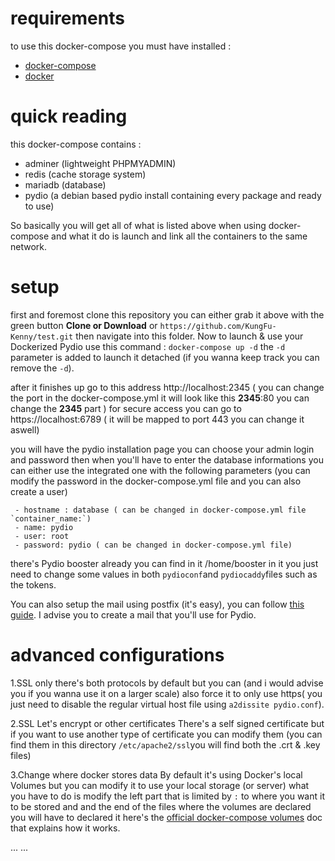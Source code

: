 # requirements
to use this docker-compose you must have installed :
- [docker-compose](https://docs.docker.com/compose/install/)
- [docker](https://docs.docker.com/install/)

# quick reading
this docker-compose contains :
- adminer (lightweight PHPMYADMIN)
- redis (cache storage system)
- mariadb (database)
- pydio (a debian based pydio install containing every package and ready to use)

So basically you will get all of what is listed above when using docker-compose and what it do is launch and link all the containers to the same network.


# setup
first and foremost
clone this repository you can either grab it above with the green button **Clone or Download** or `https://github.com/KungFu-Kenny/test.git`
then navigate into this folder.
Now to launch & use your Dockerized Pydio use this command :
`docker-compose up -d` the `-d` parameter is added to launch it detached (if you wanna keep track you can remove the `-d`).


after it finishes up go to this address http://localhost:2345 ( you can change the port in the docker-compose.yml it will look like this **2345**:80 you can change the **2345** part )
for secure access you can go to https://localhost:6789 ( it will be mapped to port 443 you can change it aswell)

you will have the pydio installation page you can choose your admin login and password then when you'll have to enter the database informations you can either use the integrated one with the following parameters
(you can modify the password in the docker-compose.yml file and you can also create a user)

     - hostname : database ( can be changed in docker-compose.yml file `container_name:`)
     - name: pydio
     - user: root
     - password: pydio ( can be changed in docker-compose.yml file)


there's Pydio booster already you can find in it /home/booster in it you just need to change some values in both `pydioconf`and `pydiocaddy`files
such as the tokens.


You can also setup the mail using postfix (it's easy), you can follow [this guide](https://easyengine.io/tutorials/linux/ubuntu-postfix-gmail-smtp/).
I advise you to create a mail that you'll use for Pydio.

# advanced configurations

1.SSL only
there's both protocols by default but you can (and i would advise you if you wanna use it on a larger scale) also force it to only use https( you just need to disable the regular virtual host file using `a2dissite pydio.conf`).

2.SSL Let's encrypt or other certificates
There's a self signed certificate but if you want to use another type of certificate you can modify them (you can find them in this directory `/etc/apache2/ssl`you will find both the .crt & .key files)

3.Change where docker stores data
By default it's using Docker's local Volumes but you can modify it to use your local storage (or server) what you have to do is modify the left part that is limited by `:` to where you want it to be stored and and the end of the files where the volumes are declared you will have to declared it here's the [official docker-compose volumes](https://docs.docker.com/compose/compose-file/#volumes) doc that explains how it works.





...
...
